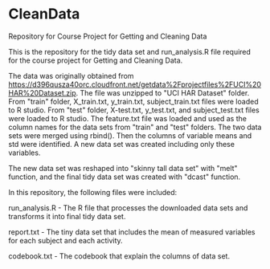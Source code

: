 CleanData
=========

Repository for Course Project for Getting and Cleaning Data

This is the repository for the tidy data set and run_analysis.R file required for the course project for Getting and Cleaning Data.

The data was originally obtained from https://d396qusza40orc.cloudfront.net/getdata%2Fprojectfiles%2FUCI%20HAR%20Dataset.zip.  The file was unzipped to "UCI HAR Dataset" folder.  From "train" folder, X_train.txt, y_train.txt, subject_train.txt files were loaded to R studio.  From "test" folder, X-test.txt, y_test.txt,  and subject_test.txt files were loaded to R studio.  The feature.txt file was loaded and used as the column names for the data sets from "train" and "test" folders.  The two data sets were merged using rbind().  Then the columns of variable means and std were identified.  A new data set was created including only these variables.

The new data set was reshaped into "skinny tall data set" with "melt" function, and the final tidy data set was created with "dcast" function.

In this repository, the following files were included:
  
  run_analysis.R -    The R file that processes the downloaded data sets and transforms it into final tidy data set.
  
  report.txt -       The tiny data set that includes the mean of measured variables for each subject and each activity.
  
  codebook.txt -     The codebook that explain the columns of data set.
